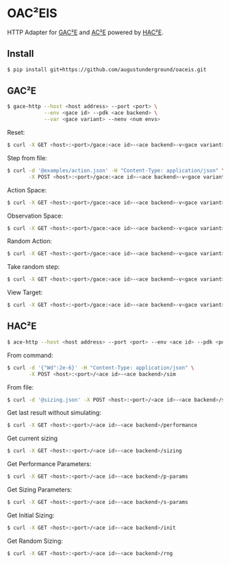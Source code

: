 # OAC²EIS

HTTP Adapter for [GAC²E](https://github.com/AugustUnderground/gace)
and [AC²E](https://github.com/matthschw/ace)
powered by [HAC²E](https://github.com/AugustUnderground/hace).

## Install

```bash
$ pip install git+https://github.com/augustunderground/oaceis.git
```

## GAC²E

```bash
$ gace-http --host <host address> --port <port> \
            --env <gace id> --pdk <ace backend> \
            --var <gace variant> --nenv <num envs>
```

Reset:

```bash
$ curl -X GET <host>:<port>/gace:<ace id>-<ace backend>-v<gace variant>/reset
```

Step from file:

```bash
$ curl -d '@examples/action.json' -H "Content-Type: application/json" \
       -X POST <host>:<port>/gace:<ace id>-<ace backend>-v<gace variant>/step
```

Action Space:

```bash
$ curl -X GET <host>:<port>/gace:<ace id>-<ace backend>-v<gace variant>/action_space
```

Observation Space:

```bash
$ curl -X GET <host>:<port>/gace:<ace id>-<ace backend>-v<gace variant>/observation_space
```

Random Action:

```bash
$ curl -X GET <host>:<port>/gace:<ace id>-<ace backend>-v<gace variant>/random_action
```

Take random step:

```bash
$ curl -X GET <host>:<port>/gace:<ace id>-<ace backend>-v<gace variant>/random_step
```

View Target:

```bash
$ curl -X GET <host>:<port>/gace:<ace id>-<ace backend>-v<gace variant>/target
```

## HAC²E

```bash
$ ace-http --host <host address> --port <port> --env <ace id> --pdk <pdk> --nenv <num envs>
```

From command:

```bash
$ curl -d '{"Wd":2e-6}' -H "Content-Type: application/json" \
       -X POST <host>:<port>/<ace id>-<ace backend>/sim
```

From file:

```bash
$ curl -d '@sizing.json' -X POST <host>:<port>/<ace id>-<ace backend>/sim
```

Get last result without simulating:

```bash
$ curl -X GET <host>:<port>/<ace id>-<ace backend>/performance
```

Get current sizing

```bash
$ curl -X GET <host>:<port>/<ace id>-<ace backend>/sizing
```

Get Performance Parameters:

```bash
$ curl -X GET <host>:<port>/<ace id>-<ace backend>/p-params
```

Get Sizing Parameters:

```bash
$ curl -X GET <host>:<port>/<ace id>-<ace backend>/s-params
```

Get Initial Sizing:

```bash
$ curl -X GET <host>:<port>/<ace id>-<ace backend>/init
```

Get Random Sizing:

```bash
$ curl -X GET <host>:<port>/<ace id>-<ace backend>/rng
```
